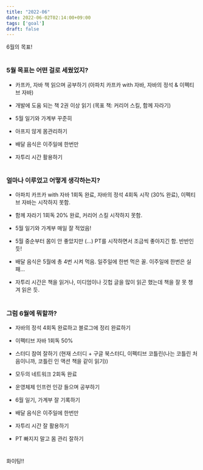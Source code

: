 ```yaml
---
title: "2022-06"
date: 2022-06-02T02:14:00+09:00
tags: ['goal']
draft: false
---
```

6월의 목표!
<!--more--> 

#
### 5월 목표는 어떤 걸로 세웠었지?
- 카프카, 자바 책 읽으며 공부하기 (아파치 카프카 with 자바, 자바의 정석 & 이펙티브 자바)

- 개발에 도움 되는 책 2권 이상 읽기 (목표 책: 커리어 스킬, 함께 자라기)

- 5월 일기와 가계부 꾸준히

- 아프지 않게 몸관리하기

- 배달 음식은 이주일에 한번만

- 자투리 시간 활용하기


#
### 얼마나 이루었고 어떻게 생각하는지?
- 아파치 카프카 with 자바 1회독 완료, 자바의 정석 4회독 시작 (30% 완료), 이펙티브 자바는 시작하지 못함.

- 함께 자라기 1회독 20% 완료, 커리어 스킬 시작하지 못함.

- 5월 일기와 가계부 매일 잘 적었음!

- 5월 중순부터 몸이 안 좋았지만 (...) PT를 시작하면서 조금씩 좋아지긴 함. 반반인듯!

- 배달 음식은 5월에 총 4번 시켜 먹음. 일주일에 한번 먹은 꼴. 이주일에 한번은 실패...

- 자투리 시간은 책을 읽거나, 미디엄이나 깃헙 글을 많이 읽곤 했는데 책을 잘 못 챙겨 읽은 듯.


#
### 그럼 6월에 뭐할까?
- 자바의 정석 4회독 완료하고 블로그에 정리 완료하기

- 이펙티브 자바 1회독 50%

- 스터디 참여 잘하기 (현재 스터디 + 구글 북스터디, 이펙티브 코틀린(나는 코틀린 처음이니까, 코틀린 인 액션 책을 같이 읽기))

- 모두의 네트워크 2회독 완료

- 운영체제 인프런 인강 들으며 공부하기

- 6월 일기, 가계부 잘 기록하기

- 배달 음식은 이주일에 한번만

- 자투리 시간 잘 활용하기

- PT 빠지지 말고 몸 관리 잘하기

#
화이팅!!